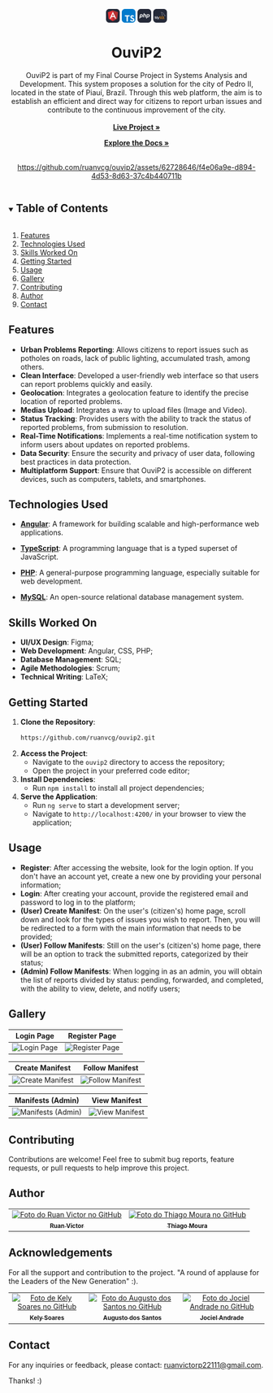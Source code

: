<div align="center">

<code><img height="27" src="https://github.com/tandpfun/skill-icons/raw/main/icons/Angular-Dark.svg" alt="html"></code>
<code><img height="27" src="https://github.com/tandpfun/skill-icons/raw/main/icons/TypeScript.svg" alt="TypeScript"></code>
<code><img height="27" src="https://github.com/tandpfun/skill-icons/raw/main/icons/PHP-Dark.svg" alt="PHP"></code>
<code><img height="27" src="https://github.com/tandpfun/skill-icons/raw/main/icons/MySQL-Dark.svg" alt="MySQL"></code>

<div align="center">
<h1>OuviP2</h1>
OuviP2 is part of my Final Course Project in Systems Analysis and Development. This system proposes a solution for the city of Pedro II, located in the state of Piauí, Brazil. Through this web platform, the aim is to establish an efficient and direct way for citizens to report urban issues and contribute to the continuous improvement of the city.
<br></br>
<a href="https://ouvi-p2.vercel.app/home"><strong>Live Project »</strong></a>

<a href="https://github.com/ruanvcg/ouvip2"><strong>Explore the Docs »</strong></a>
<br></br>

https://github.com/ruanvcg/ouvip2/assets/62728646/f4e06a9e-d894-4d53-8d63-37c4b440711b
</div>

<div align="left">
<!-- TABLE OF CONTENTS -->
<details open="open">
  <summary><h2 style="display: inline-block">Table of Contents</h2></summary>
  <ol>
      <li><a href="#features">Features</a></li>
      <li><a href="#technologies-used">Technologies Used</a></li>
      <li><a href="#skills-worked-on">Skills Worked On</a></li>
      <li><a href="#getting-started">Getting Started</a></li>
      <li><a href="#usage">Usage</a></li>
      <li><a href="#gallery">Gallery</a></li>
      <li><a href="#contributing">Contributing</a></li>
      <li><a href="#author">Author</a></li>
      <li><a href="#contact">Contact</a></li>
  </ol>
</details>

## Features 
- **Urban Problems Reporting**: Allows citizens to report issues such as potholes on roads, lack of public lighting, accumulated trash, among others.
- **Clean Interface**: Developed a user-friendly web interface so that users can report problems quickly and easily.
- **Geolocation**: Integrates a geolocation feature to identify the precise location of reported problems.
- **Medias Upload**: Integrates a way to upload files (Image and Video).
- **Status Tracking**: Provides users with the ability to track the status of reported problems, from submission to resolution.
- **Real-Time Notifications**: Implements a real-time notification system to inform users about updates on reported problems.
- **Data Security**: Ensure the security and privacy of user data, following best practices in data protection.
- **Multiplatform Support**: Ensure that OuviP2 is accessible on different devices, such as computers, tablets, and smartphones.

## Technologies Used

- **[Angular](https://angular.io/)**: A framework for building scalable and high-performance web applications. 

- **[TypeScript](https://www.typescriptlang.org/)**: A programming language that is a typed superset of JavaScript. 

- **[PHP](https://www.php.net/)**: A general-purpose programming language, especially suitable for web development.

- **[MySQL](https://dev.mysql.com/doc/)**: An open-source relational database management system. 


## Skills Worked On
- **UI/UX Design**: Figma;
- **Web Development**: Angular, CSS, PHP;
- **Database Management**: SQL;
- **Agile Methodologies**: Scrum;
- **Technical Writing**: LaTeX;



## Getting Started
1. **Clone the Repository**: 
   ```bash
   https://github.com/ruanvcg/ouvip2.git
   ```
2. **Access the Project**: 
   - Navigate to the `ouvip2` directory to access the repository;
   - Open the project in your preferred code editor;
3. **Install Dependencies**:
    - Run `npm install` to install all project dependencies;
4. **Serve the Application**:
    - Run `ng serve` to start a development server;
    - Navigate to `http://localhost:4200/` in your browser to view the application;

## Usage
- **Register**: After accessing the website, look for the login option. If you don't have an account yet, create a new one by providing your personal information;
- **Login**: After creating your account, provide the registered email and password to log in to the platform;
- **(User) Create Manifest**: On the user's (citizen's) home page, scroll down and look for the types of issues you wish to report. Then, you will be redirected to a form with the main information that needs to be provided;
- **(User) Follow Manifests**: Still on the user's (citizen's) home page, there will be an option to track the submitted reports, categorized by their status;
- **(Admin) Follow Manifests**: When logging in as an admin, you will obtain the list of reports divided by status: pending, forwarded, and completed, with the ability to view, delete, and notify users;

## Gallery

| Login Page | Register Page |
|-----------------------------|--------------------------|
|![Login Page](https://github.com/ruanvcg/ouvip2/assets/62728646/f2fdb31b-161d-4a6a-a6c3-7e1641f6380a)|![Register Page](https://github.com/ruanvcg/ouvip2/assets/62728646/e7090adb-58b3-4571-b6b1-05f5ba77113c)|

| Create Manifest | Follow Manifest |
|-----------------------------|--------------------------|
|![Create Manifest](https://github.com/ruanvcg/ouvip2/assets/62728646/79b41b56-1bcc-4dd8-b74f-da01788ace50)|![Follow Manifest](https://github.com/ruanvcg/ouvip2/assets/62728646/17f9d2ee-0bbd-4ae9-9026-000a1bfba5eb)|

| Manifests (Admin) | View Manifest |
|-----------------------------|--------------------------|
|![Manifests (Admin)](https://github.com/ruanvcg/ouvip2/assets/62728646/1a7a1924-7d17-40c1-911d-92654c150e1e)|![View Manifest](https://github.com/ruanvcg/ouvip2/assets/62728646/f7215dc1-516a-40e0-962b-6a1f83102593)|


<!-- ### Videos:

#### 1. Add todo form animations: 
https://github.com/Shellyda/nextjs-todo-app/assets/69990297/d0ef7d0e-8626-4cad-9578-eb8aa5568639

#### 2. Cards hover effect:
https://github.com/Shellyda/nextjs-todo-app/assets/69990297/3fbf979e-e52d-41d6-85fc-0bcdd3537464

#### 3. Alerts feedbacks:
https://github.com/Shellyda/nextjs-todo-app/assets/69990297/4ed285c6-f0b6-4f5e-858c-26bcfe7a7992 --> 

## Contributing
Contributions are welcome! Feel free to submit bug reports, feature requests, or pull requests to help improve this project.

## Author

<table>
  <tr>
    <td align="center">
      <a href="https://github.com/ruanvcg">
        <img src="https://avatars.githubusercontent.com/u/62728646?v=4" width="100px;" alt="Foto do Ruan Victor no GitHub"/><br>
        <sub>
          <b>Ruan Victor</b>
        </sub>
      </a>
    </td>
    <td align="center">
      <a href="https://github.com/ThiagoMoura27">
        <img src="https://avatars.githubusercontent.com/u/7269314?v=4" width="100px;" alt="Foto do Thiago Moura no GitHub"/><br>
        <sub>
          <b>Thiago Moura</b>
        </sub>
      </a>
    </td>
  </tr>
</table>

## Acknowledgements
For all the support and contribution to the project. "A round of applause for the Leaders of the New Generation" :).
<table>
  <tr>
    <td align="center">
      <a href="https://github.com/KelySoare5">
        <img src="https://avatars.githubusercontent.com/u/111580529?v=4" width="100px;" alt="Foto de Kely Soares no GitHub"/><br>
        <sub>
          <b>Kely Soares</b>
        </sub>
      </a>
    </td>
    <td align="center">
      <a href="https://github.com/faau666">
        <img src="https://avatars.githubusercontent.com/u/117466716?v=4" width="100px;" alt="Foto do Augusto dos Santos no GitHub"/><br>
        <sub>
          <b>Augusto dos Santos</b>
        </sub>
      </a>
    </td>
    <td align="center">
      <a href="https://github.com/JociS4">
        <img src="https://avatars.githubusercontent.com/u/107800194?v=4" width="100px;" alt="Foto do Jociel Andrade no GitHub"/><br>
        <sub>
          <b>Jociel Andrade</b>
        </sub>
      </a>
    </td>
  </tr>
</table>


## Contact
For any inquiries or feedback, please contact: [ruanvictorp22111@gmail.com](ruanvictorp22111@gmail.com).

Thanks! :)
</div>
